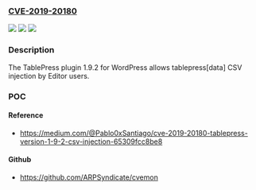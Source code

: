 ### [CVE-2019-20180](https://cve.mitre.org/cgi-bin/cvename.cgi?name=CVE-2019-20180)
![](https://img.shields.io/static/v1?label=Product&message=n%2Fa&color=blue)
![](https://img.shields.io/static/v1?label=Version&message=n%2Fa&color=blue)
![](https://img.shields.io/static/v1?label=Vulnerability&message=n%2Fa&color=brighgreen)

### Description

The TablePress plugin 1.9.2 for WordPress allows tablepress[data] CSV injection by Editor users.

### POC

#### Reference
- https://medium.com/@Pablo0xSantiago/cve-2019-20180-tablepress-version-1-9-2-csv-injection-65309fcc8be8

#### Github
- https://github.com/ARPSyndicate/cvemon

